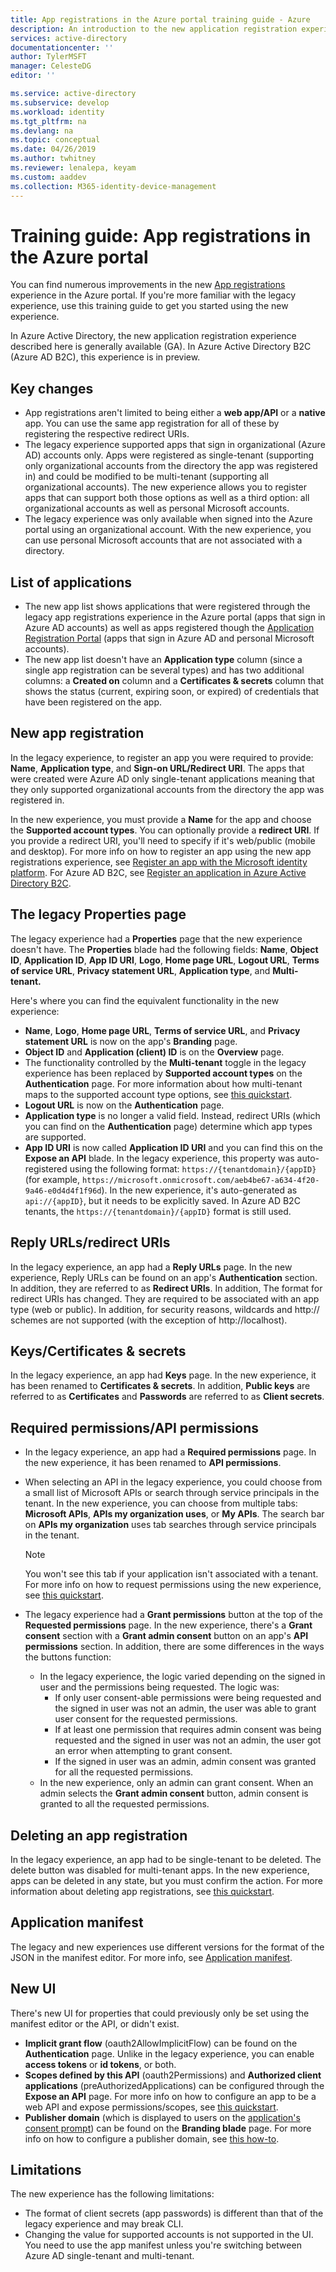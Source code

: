 ```yaml
---
title: App registrations in the Azure portal training guide - Azure
description: An introduction to the new application registration experience in the Microsoft identity platform.
services: active-directory
documentationcenter: ''
author: TylerMSFT
manager: CelesteDG
editor: ''

ms.service: active-directory
ms.subservice: develop
ms.workload: identity
ms.tgt_pltfrm: na
ms.devlang: na
ms.topic: conceptual
ms.date: 04/26/2019
ms.author: twhitney
ms.reviewer: lenalepa, keyam
ms.custom: aaddev
ms.collection: M365-identity-device-management
---
```


# Training guide: App registrations in the Azure portal

You can find numerous improvements in the new [App registrations](https://go.microsoft.com/fwlink/?linkid=2083908) experience in the Azure portal. If you're more familiar with the legacy experience, use this training guide to get you started using the new experience.

In Azure Active Directory, the new application registration experience described here is generally available (GA). In Azure Active Directory B2C (Azure AD B2C), this experience is in preview.

## Key changes

- App registrations aren't limited to being either a **web app/API** or a **native** app. You can use the same app registration for all of these by registering the respective redirect URIs.
- The legacy experience supported apps that sign in organizational (Azure AD) accounts only. Apps were registered as single-tenant (supporting only organizational accounts from the directory the app was registered in) and could be modified to be multi-tenant (supporting all organizational accounts). The new experience allows you to register apps that can support both those options as well as a third option: all organizational accounts as well as personal Microsoft accounts.
- The legacy experience was only available when signed into the Azure portal using an organizational account. With the new experience, you can use personal Microsoft accounts that are not associated with a directory.

## List of applications

- The new app list shows applications that were registered through the legacy app registrations experience in the Azure portal (apps that sign in Azure AD accounts) as well as apps registered though the [Application Registration Portal](https://apps.dev.microsoft.com/) (apps that sign in Azure AD and personal Microsoft accounts).
- The new app list doesn't have an **Application type** column (since a single app registration can be several types) and has two additional columns: a **Created on** column and a **Certificates & secrets** column that shows the status (current, expiring soon, or expired) of credentials that have been registered on the app.

## New app registration

In the legacy experience, to register an app you were required to provide: **Name**, **Application type**, and **Sign-on URL/Redirect URI**. The apps that were created were Azure AD only single-tenant applications meaning that they only supported organizational accounts from the directory the app was registered in.

In the new experience, you must provide a **Name** for the app and choose the **Supported account types**. You can optionally provide a **redirect URI**. If you provide a redirect URI, you'll need to specify if it's web/public (mobile and desktop). For more info on how to register an app using the new app registrations experience, see [Register an app with the Microsoft identity platform](quickstart-register-app.md). For Azure AD B2C, see [Register an application in Azure Active Directory B2C](../../active-directory-b2c/tutorial-register-applications.md).

## The legacy Properties page

The legacy experience had a **Properties** page that the new experience doesn't have. The **Properties** blade had the following fields: **Name**, **Object ID**, **Application ID**, **App ID URI**, **Logo**, **Home page URL**, **Logout URL**, **Terms of service URL**, **Privacy statement URL**, **Application type**, and **Multi-tenant.**

Here's where you can find the equivalent functionality in the new experience:

- **Name**, **Logo**, **Home page URL**, **Terms of service URL**, and **Privacy statement URL** is now on the app's **Branding** page.
- **Object ID** and **Application (client) ID** is on the **Overview** page.
- The functionality controlled by the **Multi-tenant** toggle in the legacy experience has been replaced by **Supported account types** on the **Authentication** page. For more information about how multi-tenant maps to the supported account type options, see [this quickstart](quickstart-modify-supported-accounts.md).
- **Logout URL** is now on the **Authentication** page.
- **Application type** is no longer a valid field. Instead, redirect URIs (which you can find on the **Authentication** page) determine which app types are supported.
- **App ID URI** is now called **Application ID URI** and you can find this on the **Expose an API** blade. In the legacy experience, this property was auto-registered using the following format: `https://{tenantdomain}/{appID}` (for example, `https://microsoft.onmicrosoft.com/aeb4be67-a634-4f20-9a46-e0d4d4f1f96d`). In the new experience, it's auto-generated as `api://{appID}`, but it needs to be explicitly saved. In Azure AD B2C tenants, the `https://{tenantdomain}/{appID}` format is still used.

## Reply URLs/redirect URls

In the legacy experience, an app had a **Reply URLs** page. In the new experience, Reply URLs can be found on an app's **Authentication** section. In addition, they are referred to as **Redirect URIs**. In addition, The format for redirect URIs has changed. They are required to be associated with an app type (web or public). In addition, for security reasons, wildcards and http:// schemes are not supported (with the exception of http://localhost).

## Keys/Certificates & secrets

In the legacy experience, an app had **Keys** page. In the new experience, it has been renamed to **Certificates & secrets**. In addition, **Public keys** are referred to as **Certificates** and **Passwords** are referred to as **Client secrets**.

## Required permissions/API permissions

- In the legacy experience, an app had a **Required permissions** page. In the new experience, it has been renamed to **API permissions**.
- When selecting an API in the legacy experience, you could choose from a small list of Microsoft APIs or search through service principals in the tenant. In the new experience, you can choose from multiple tabs: **Microsoft APIs**, **APIs my organization uses**, or **My APIs**. The search bar on **APIs my organization** uses tab searches through service principals in the tenant.

   > [!NOTE]
   > You won't see this tab if your application isn't associated with a tenant. For more info on how to request permissions using the new experience, see [this quickstart](quickstart-configure-app-access-web-apis.md).

- The legacy experience had a **Grant permissions** button at the top of the **Requested permissions** page. In the new experience, there's a **Grant consent** section with a **Grant admin consent** button on an app's **API permissions** section. In addition, there are some differences in the ways the buttons function:
   - In the legacy experience, the logic varied depending on the signed in user and the permissions being requested. The logic was:
      - If only user consent-able permissions were being requested and the signed in user was not an admin, the user was able to grant user consent for the requested permissions.
      - If at least one permission that requires admin consent was being requested and the signed in user was not an admin, the user got an error when attempting to grant consent.
      - If the signed in user was an admin, admin consent was granted for all the requested permissions.
   - In the new experience, only an admin can grant consent. When an admin selects the **Grant admin consent** button, admin consent is granted to all the requested permissions.

## Deleting an app registration

In the legacy experience, an app had to be single-tenant to be deleted. The delete button was disabled for multi-tenant apps. In the new experience, apps can be deleted in any state, but you must confirm the action. For more information about deleting app registrations, see [this quickstart](quickstart-remove-app.md).

## Application manifest

The legacy and new experiences use different versions for the format of the JSON in the manifest editor. For more info, see [Application manifest](reference-app-manifest.md).

## New UI

There's new UI for properties that could previously only be set using the manifest editor or the API, or didn't exist.

- **Implicit grant flow** (oauth2AllowImplicitFlow) can be found on the **Authentication** page. Unlike in the legacy experience, you can enable **access tokens** or **id tokens**, or both.
- **Scopes defined by this API** (oauth2Permissions) and **Authorized client applications** (preAuthorizedApplications) can be configured through the **Expose an API** page. For more info on how to configure an app to be a web API and expose permissions/scopes, see [this quickstart](quickstart-configure-app-expose-web-apis.md).
- **Publisher domain** (which is displayed to users on the [application's consent prompt](application-consent-experience.md)) can be found on the **Branding blade** page. For more info on how to configure a publisher domain, see [this how-to](howto-configure-publisher-domain.md).

## Limitations

The new experience has the following limitations:

- The format of client secrets (app passwords) is different than that of the legacy experience and may break CLI.
- Changing the value for supported accounts is not supported in the UI. You need to use the app manifest unless you're switching between Azure AD single-tenant and multi-tenant.
